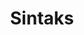 ---
date:  ""
draft: false
title: "Sintaks"
short: "Sintaks"
thumb:
    image: "cover.jpg"
    anima: ""
    video: ""
layout: ""
weight: 10
lister: 3
format:
    media: "article"
    model: ""
    datum:
        data: ""
require:
    - prop: ""
      name: ""
      icon: ""
      desc: ""
metadata:
    index: false
    thumb: "cover.jpg"
    group: []
    author: ["null"]
description: "Sintaks dasar css mengajarkan cara menulis aturan gaya untuk elemen html secara tepat."
---